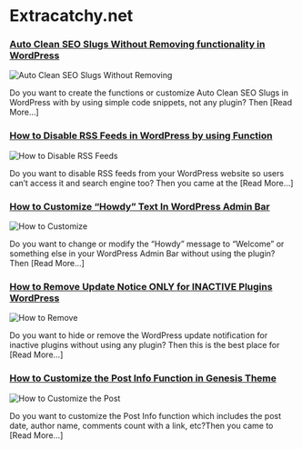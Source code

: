 # Extracatchy.net

### [Auto Clean SEO Slugs Without Removing functionality in WordPress](http://extracatchy.net/auto-clean-seo-slugs-wordpress/)
![Auto Clean SEO Slugs Without Removing](http://extracatchy.net/wp-content/uploads/2017/05/auto-clean-seo-slugs-wordpress-400x150.png)

Do you want to create the functions or customize Auto Clean SEO Slugs in WordPress with by using
simple code snippets, not any plugin? Then [Read More…]

### [How to Disable RSS Feeds in WordPress by using Function](http://extracatchy.net/how-to-disable-rss-feeds-wordpress/)
![How to Disable RSS Feeds](http://extracatchy.net/wp-content/uploads/2017/05/how-to-disable-rss-feed-in-wordpress-400x160.png)

Do you want to disable RSS feeds from your WordPress website so users can’t access it and 
search engine too? Then you came at the [Read More…]

### [How to Customize “Howdy” Text In WordPress Admin Bar](http://extracatchy.net/customize-howdy-text-wordpress-admin/)
![How to Customize](http://extracatchy.net/wp-content/uploads/2017/05/change-howdy-text-in-wordpress-admin-400x160.png)

Do you want to change or modify the “Howdy” message to “Welcome” or something else in your WordPress
Admin Bar without using the plugin? Then [Read More…]

### [How to Remove Update Notice ONLY for INACTIVE Plugins WordPress](http://extracatchy.net/remove-plugin-update-notice-inactive-plugins/)
![How to Remove](http://extracatchy.net/wp-content/uploads/2017/05/remove-inactive-plugins-update-notification-400x160.png)

Do you want to hide or remove the WordPress update notification for inactive plugins
without using any plugin? Then this is the best place for [Read More…]

### [How to Customize the Post Info Function in Genesis Theme](http://extracatchy.net/customize-post-info-function-genesis/)
![How to Customize the Post](http://extracatchy.net/wp-content/uploads/2017/05/customize-post-info-function-genesis-400x160.png)

Do you want to customize the Post Info function which includes the post date,
author name, comments count with a link, etc?Then you came to [Read More…]
